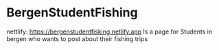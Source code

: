 # BergenStudentFishing
nettlify: https://bergenstudentfisking.netlify.app
Is a page for Students in bergen who wants to post about their fishing trips
